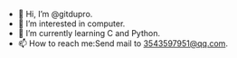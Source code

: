 - 👋 Hi, I’m @gitdupro.
- 👀 I’m interested in computer.
- 🌱 I’m currently learning C and Python.
- 📫 How to reach me:Send mail to 3543597951@qq.com.

<!---
gitdupro/README.md is a ✨ special ✨ repository because its `README.md` (this file) appears on your GitHub profile.
You can click the Preview link to take a look at your changes.
--->
